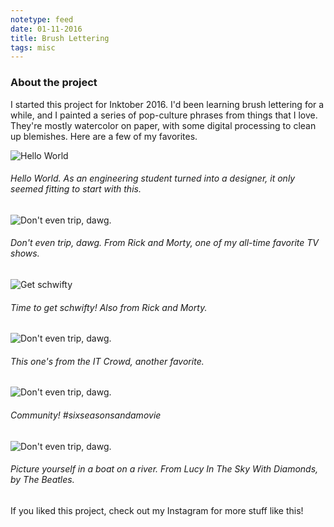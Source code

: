 ```yaml
---
notetype: feed
date: 01-11-2016
title: Brush Lettering
tags: misc
---
```


### About the project

I started this project for Inktober 2016. I'd been learning brush lettering for a while, and I painted a series of pop-culture phrases from things that I love. They're mostly watercolor on paper, with some digital processing to clean up blemishes. Here are a few of my favorites.

![Hello World](https://gyanl.com/assets/helloworld.jpg)

###### Hello World. As an engineering student turned into a designer, it only seemed fitting to start with this.

![Don't even trip, dawg.](https://gyanl.com/assets/donttrip.jpg)

###### Don't even trip, dawg. From Rick and Morty, one of my all-time favorite TV shows.

![Get schwifty](https://gyanl.com/assets/getschwifty.jpg)

###### Time to get schwifty! Also from Rick and Morty.

![Don't even trip, dawg.](https://gyanl.com/assets/donttrip.jpg)

###### This one's from the IT Crowd, another favorite.

![Don't even trip, dawg.](https://gyanl.com/assets/wtflip.jpg)

###### Community! #sixseasonsandamovie

![Don't even trip, dawg.](https://gyanl.com/assets/lucyinthesky.jpg)

###### Picture yourself in a boat on a river. From Lucy In The Sky With Diamonds, by The Beatles.

If you liked this project, check out my Instagram for more stuff like this!
